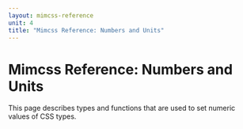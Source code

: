 ```yaml
---
layout: mimcss-reference
unit: 4
title: "Mimcss Reference: Numbers and Units"
---
```


# Mimcss Reference: Numbers and Units

This page describes types and functions that are used to set numeric values of CSS types.


